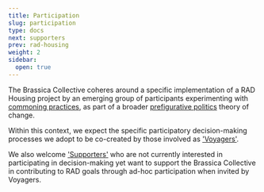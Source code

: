```yaml
---
title: Participation
slug: participation
type: docs
next: supporters
prev: rad-housing
weight: 2
sidebar:
  open: true
---
```


The Brassica Collective coheres around a specific implementation of a RAD Housing project by an emerging group of participants experimenting with [commoning practices](https://commonslibrary.org/practising-commoning/), as part of a broader [prefigurative politics](https://commonslibrary.org/prefigurative-politics-in-practice/) theory of change. 

Within this context, we expect the specific participatory decision-making processes we adopt to be co-created by those involved as ['Voyagers'](/handbook/participation/voyagers/).

We also welcome ['Supporters'](/handbook/participation/supporters/) who are not currently interested in participating in decision-making yet want to support the Brassica Collective in contributing to RAD goals through ad-hoc participation when invited by Voyagers. 

